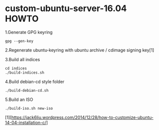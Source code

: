 # custom-ubuntu-server-16.04 HOWTO

1.Generate GPG keyring
```
gpg --gen-key
```

2.Regenerate ubuntu-keyring with ubuntu archive / cdimage signing key[1]

3.Build all indices
```
cd indices
./build-indices.sh
```

4.Build debian-cd style folder
```
./build-debian-cd.sh
```

5.Build an ISO
```
./build-iso.sh new-iso
```

[1][https://jack6liu.wordpress.com/2014/12/28/how-to-customize-ubuntu-14-04-installation-c/]
